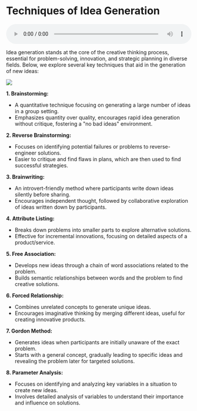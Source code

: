 # Techniques of Idea Generation

<audio controls style="width: 100%;">
  <source src="../../../../../audio/4th_sem/ED/Unit-2 Identification of Opportunities/2.c Techniques of Idea Generation.mp3" type="audio/mpeg">
  Your browser does not support the audio element.
</audio>


Idea generation stands at the core of the creative thinking process, essential for problem-solving, innovation, and strategic planning in diverse fields. Below, we explore several key techniques that aid in the generation of new ideas:

![](https://www.acceptmission.com/wp-content/uploads/2021/02/mind-mapping-software-featured.jpg.webp)

**1. Brainstorming:** 
- A quantitative technique focusing on generating a large number of ideas in a group setting.
- Emphasizes quantity over quality, encourages rapid idea generation without critique, fostering a "no bad ideas" environment.

**2. Reverse Brainstorming:**
- Focuses on identifying potential failures or problems to reverse-engineer solutions.
- Easier to critique and find flaws in plans, which are then used to find successful strategies.

**3. Brainwriting:**
- An introvert-friendly method where participants write down ideas silently before sharing.
- Encourages independent thought, followed by collaborative exploration of ideas written down by participants.

**4. Attribute Listing:**
- Breaks down problems into smaller parts to explore alternative solutions.
- Effective for incremental innovations, focusing on detailed aspects of a product/service.

**5. Free Association:**
- Develops new ideas through a chain of word associations related to the problem.
- Builds semantic relationships between words and the problem to find creative solutions.

**6. Forced Relationship:**
- Combines unrelated concepts to generate unique ideas.
- Encourages imaginative thinking by merging different ideas, useful for creating innovative products.

**7. Gordon Method:**
- Generates ideas when participants are initially unaware of the exact problem.
- Starts with a general concept, gradually leading to specific ideas and revealing the problem later for targeted solutions.

**8. Parameter Analysis:**
- Focuses on identifying and analyzing key variables in a situation to create new ideas.
- Involves detailed analysis of variables to understand their importance and influence on solutions.


